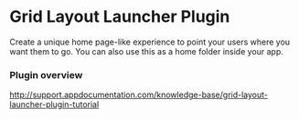 # Grid Layout Launcher Plugin 

Create a unique home page-like experience to point your users where you want them to go. You can also use this as a home folder inside your app.

### Plugin overview

http://support.appdocumentation.com/knowledge-base/grid-layout-launcher-plugin-tutorial
